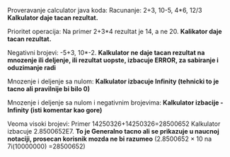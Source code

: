 Proveravanje calculator java koda:
Racunanje: 2+3, 10-5, 4*6, 12/3 **Kalkulator daje tacan rezultat.**

Prioritet operacija: Na primer 2+3*4 rezultat je 14, a ne 20. **Kalikator daje tacan rezultat.**

Negativni brojevi: -5+3, 10*-2. **Kalkulator ne daje tacan rezultat na mnozenje ili deljenje, ili rezultat uopste, izbacuje ERROR, za sabiranje i oduzimanje radi**

Mnozenje i deljenje sa nulom: **Kalkulator izbacuje Infinity (tehnicki to je tacno ali pravilnije bi bilo 0)**

Mnozenje i deljenje sa nulom i negativnim brojevima: **Kalkulator izbacije -Infinity (isti komentar kao gore)**

Veoma visoki brojevi: Primer 14250326+14250326=28500652 Kalkulator izbacuje 2.8500652E7. **To je Generalno tacno ali se prikazuje u naucnoj notaciji, prosecan korisnik mozda ne bi razumeo**
(2.8500652 × 10 na 7i(10000000) =28500652)
